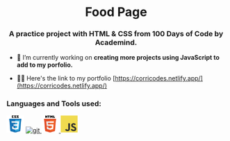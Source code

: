 <h1 align="center">Food Page</h1>
<h3 align="center">A practice project with HTML & CSS from 100 Days of Code by Academind.</h3>

- 🔭 I’m currently working on **creating more projects using JavaScript to add to my porfolio.**

- 👨‍💻 Here's the link to my portfolio [https://corricodes.netlify.app/](https://corricodes.netlify.app/)

<h3 align="left">Languages and Tools used:</h3>
<p align="left"> <img src="https://raw.githubusercontent.com/devicons/devicon/master/icons/css3/css3-original-wordmark.svg" alt="css3" width="40" height="40"/> </a> <a href="https://git-scm.com/" target="_blank" rel="noreferrer"> <img src="https://www.vectorlogo.zone/logos/git-scm/git-scm-icon.svg" alt="git" width="40" height="40"/> </a> <a href="https://www.w3.org/html/" target="_blank" rel="noreferrer"> <img src="https://raw.githubusercontent.com/devicons/devicon/master/icons/html5/html5-original-wordmark.svg" alt="html5" width="40" height="40"/> </a> <a href="https://developer.mozilla.org/en-US/docs/Web/JavaScript" target="_blank" rel="noreferrer"> <img src="https://raw.githubusercontent.com/devicons/devicon/master/icons/javascript/javascript-original.svg" alt="javascript" width="40" height="40"/> </a> </p>
